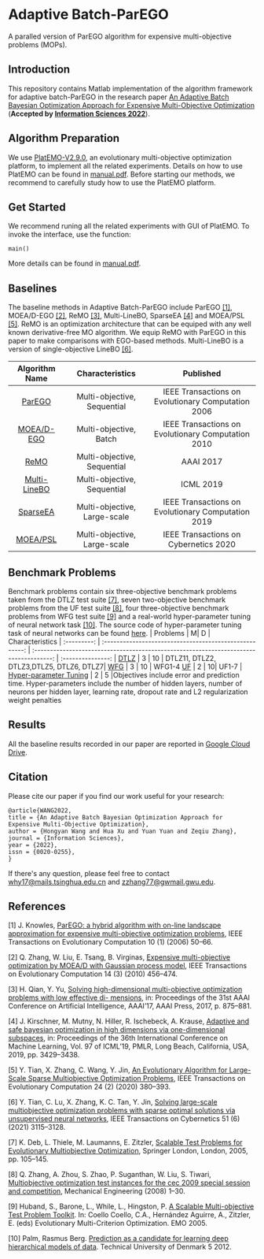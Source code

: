 # Adaptive Batch-ParEGO
A paralled version of ParEGO algorithm for expensive multi-objective problems (MOPs).

## Introduction
 This repository contains Matlab implementation of the algorithm framework for adaptive batch-ParEGO in the research paper [An Adaptive Batch Bayesian Optimization Approach for Expensive Multi-Objective Optimization](https://www.sciencedirect.com/science/article/pii/S0020025522009057) (**Accepted by [Information Sciences 2022](https://www.sciencedirect.com/journal/information-sciences)**).

## Algorithm Preparation
We use [PlatEMO-V2.9.0](https://github.com/BIMK/PlatEMO/releases/tag/PlatEMO_v2.9.0), an evolutionary multi-objective optimization platform, to implement all the related experiments. Details on how to use PlatEMO can be found in [manual.pdf](https://github.com/BIMK/PlatEMO/blob/master/PlatEMO/manual.pdf). Before starting our methods, we recommend to  carefully study how to use the PlatEMO platform.

## Get Started
We recommend runing all the related experiments with GUI of PlatEMO. To invoke the interface, use the function:
```
main()
```
More details can be found in [manual.pdf](https://github.com/BIMK/PlatEMO/blob/master/PlatEMO/manual.pdf). 

## Baselines
The baseline methods in Adaptive Batch-ParEGO include ParEGO [[1]](#parego), MOEA/D-EGO [[2]](#moeadego), ReMO [[3]](#remo), Multi-LineBO, SparseEA [[4]](#sparseea) and MOEA/PSL [[5]](#moeapsl). ReMO is an optimization architecture that can be equiped with any well known derivative-free MO algorithm. We equip ReMO with ParEGO in this paper to make comparisons with EGO-based methods. Multi-LineBO is a version of single-objective LineBO [[6]](#linebo).

|    Algorithm Name      | Characteristics|    Published     |
| :---------: | :-----------------------------------------------------: | :------------------------------------------------------------------------------------: | 
[ParEGO](https://www.cs.bham.ac.uk/~jdk/parego/) | Multi-objective, Sequential |        IEEE Transactions on Evolutionary Computation 2006         |  
[MOEA/D-EGO](https://ieeexplore.ieee.org/document/5353656) | Multi-objective, Batch |        IEEE Transactions on Evolutionary Computation 2010         | 
[ReMO](https://ojs.aaai.org/index.php/AAAI/article/view/10664) | Multi-objective, Sequential |        AAAI 2017         |   
[Multi-LineBO](http://proceedings.mlr.press/v97/kirschner19a/kirschner19a.pdf) | Multi-objective, Sequential |        ICML 2019         |
[SparseEA](https://ieeexplore.ieee.org/document/8720021) | Multi-objective, Large-scale |IEEE Transactions on Evolutionary Computation 2019 |  
[MOEA/PSL](https://ieeexplore.ieee.org/document/9047876) | Multi-objective, Large-scale |IEEE Transactions on Cybernetics 2020 | 

## Benchmark Problems
Benchmark problems contain six three-objective benchmark problems taken from the DTLZ test suite [[7]](#dtlz), seven two-objective benchmark problems from the UF test suite [[8]](#uf), four three-objective benchmark problems from WFG test suite [[9]](#wfg) and a real-world hyper-parameter tuning of neural network task [[10]](#nn). The source code of hyper-parameter tuning task of neural networks can be found [here](https://github.com/rasmusbergpalm/DeepLearnToolbox).
|    Problems      |                   M| D                           | Characteristics
| :---------: | :-----------------------------------------------------: | :------------------------------------------------------------------------------------: | :---------------: |
[DTLZ](https://www.cs.bham.ac.uk/~jdk/parego/) | 3 |  10  |  DTLZ11, DTLZ2, DTLZ3,DTLZ5, DTLZ6, DTLZ7|
[WFG](https://ieeexplore.ieee.org/document/5353656) | 3 | 10  | WFG1-4
[UF](https://ojs.aaai.org/index.php/AAAI/article/view/10664) | 2 | 10| UF1-7       |   
[Hyper-parameter Tuning](http://www2.imm.dtu.dk/pubdb/edoc/imm6284.pdf) | 2 |  5 |Objectives include error and prediction time. Hyper-parameters include the number of hidden layers, number of neurons per hidden layer, learning rate, dropout rate and L2 regularization weight penalties

## Results
All the baseline results recorded in our paper are reported in [Google Cloud Drive](https://drive.google.com/drive/folders/1ANE701izoLUNoADnfkngrapyTqHCHyGS).


## Citation
Please cite our paper if you find our work useful for your research:
```
@article{WANG2022,
title = {An Adaptive Batch Bayesian Optimization Approach for Expensive Multi-Objective Optimization},
author = {Hongyan Wang and Hua Xu and Yuan Yuan and Zeqiu Zhang},
journal = {Information Sciences},
year = {2022},
issn = {0020-0255},
}
```
If there's any question, please feel free to contact why17@mails.tsinghua.edu.cn and zzhang77@gwmail.gwu.edu.

## References

<a name="1">
</a>

[1] J. Knowles, [ParEGO: a hybrid algorithm with on-line landscape approximation for expensive multi-objective optimization problems](https://ieeexplore.ieee.org/document/1583627), IEEE Transactions on Evolutionary Computation 10 (1) (2006) 50–66.

<a name="2">
</a>

[2] Q. Zhang, W. Liu, E. Tsang, B. Virginas, [Expensive multi-objective optimization by MOEA/D with Gaussian process model](https://ieeexplore.ieee.org/document/5353656), IEEE Transactions on Evolutionary Computation 14 (3) (2010) 456–474.

<a name="3">
</a>

[3] H. Qian, Y. Yu, [Solving high-dimensional multi-objective optimization problems with low effective di- mensions](https://ojs.aaai.org/index.php/AAAI/article/view/10664), in: Proceedings of the 31st AAAI Conference on Artificial Intelligence, AAAI’17, AAAI Press, 2017, p. 875–881.

<a name="4">
</a>

[4] J. Kirschner, M. Mutny, N. Hiller, R. Ischebeck, A. Krause, [Adaptive and safe bayesian optimization in high dimensions via one-dimensional subspaces](http://proceedings.mlr.press/v97/kirschner19a/kirschner19a.pdf), in: Proceedings of the 36th International Conference on Machine Learning, Vol. 97 of ICML’19, PMLR, Long Beach, California, USA, 2019, pp. 3429–3438.

<a name="5">
</a>

[5] Y. Tian, X. Zhang, C. Wang, Y. Jin, [An Evolutionary Algorithm for Large-Scale Sparse Multiobjective Optimization Problems](https://ieeexplore.ieee.org/document/8720021), IEEE Transactions on Evolutionary Computation 24 (2) (2020) 380–393.


<a name="6">
</a>

[6] Y. Tian, C. Lu, X. Zhang, K. C. Tan, Y. Jin, [Solving large-scale multiobjective optimization problems with sparse optimal solutions via unsupervised neural networks](https://ieeexplore.ieee.org/document/9047876), IEEE Transactions on Cybernetics 51 (6) (2021) 3115–3128.


<a name="7">
</a>

[7] K. Deb, L. Thiele, M. Laumanns, E. Zitzler, [Scalable Test Problems for Evolutionary Multiobjective Optimization](https://link.springer.com/chapter/10.1007/1-84628-137-7_6), Springer London, London, 2005, pp. 105–145.

<a name="8">
</a>

[8] Q. Zhang, A. Zhou, S. Zhao, P. Suganthan, W. Liu, S. Tiwari, [Multiobjective optimization test instances for the cec 2009 special session and competition](https://www.researchgate.net/publication/265432807_Multiobjective_optimization_Test_Instances_for_the_CEC_2009_Special_Session_and_Competition), Mechanical Engineering (2008) 1–30.

<a name="9">
</a>

[9] Huband, S., Barone, L., While, L., Hingston, P. [A Scalable Multi-objective Test Problem Toolkit](https://link.springer.com/chapter/10.1007/978-3-540-31880-4_20). In: Coello Coello, C.A., Hernández Aguirre, A., Zitzler, E. (eds) Evolutionary Multi-Criterion Optimization. EMO 2005.

<a name="10">
</a>

[10] Palm, Rasmus Berg. [Prediction as a candidate for learning deep hierarchical models of data](http://www2.imm.dtu.dk/pubdb/edoc/imm6284.pdf). Technical University of Denmark 5 2012.
